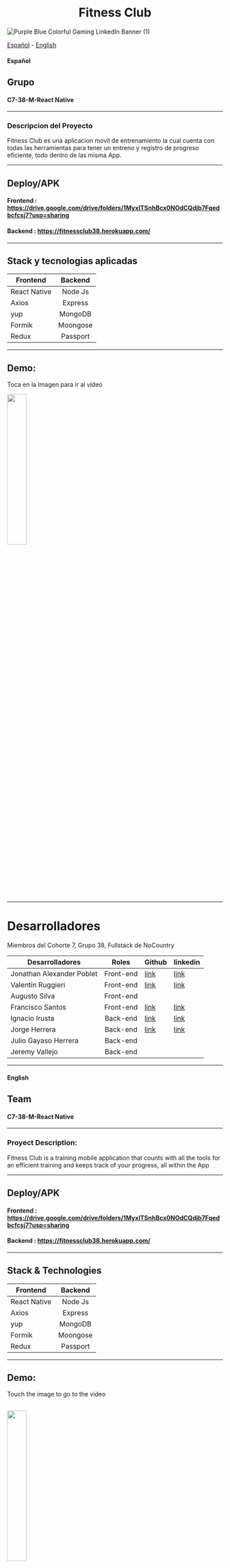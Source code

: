 
<h1 align='center'> Fitness Club</h1>

![Purple Blue Colorful Gaming LinkedIn Banner (1)](https://user-images.githubusercontent.com/93409437/197415533-c19c20ce-0823-4956-8b2d-a6f458091abf.png)


[Español](#ES) - [English](#EN)
#### Español
<a name="ES"></a>

## Grupo 
#### C7-38-M-React Native

--------
### Descripcion del Proyecto

Fitness Club es una aplicacion movil de entrenamiento la cual cuenta con todas las herramientas para tener un entreno y registro de progreso eficiente, todo dentro de las misma App.
******

## Deploy/APK

#### Frontend : https://drive.google.com/drive/folders/1MyxITSnhBcx0NOdCQdjb7Fqedbcfcsj7?usp=sharing
#### Backend : https://fitnessclub38.herokuapp.com/

--------
## Stack y tecnologias aplicadas

| Frontend      | Backend           
| ------------- |:-------------:
| React Native     | Node Js
| Axios     | Express     
| yup | MongoDB
| Formik | Moongose
| Redux | Passport         

--------
## Demo:
Toca en la Imagen para ir al video

 [<img src="https://user-images.githubusercontent.com/106752020/197092048-6c0425cc-8ae7-481f-bd49-e26d6373261f.png" width="30%">](https://www.youtube.com/watch?v=9UCH6CcP7G8)
 
------


# Desarrolladores
Miembros del Cohorte 7, Grupo 38, Fullstack de NoCountry

| Desarrolladores | Roles| Github  | linkedin |
| ------------- |:-------------:| -----|------- |
| Jonathan Alexander Poblet| Front-end   |[link](https://github.com/jonathanpoblet?tab=repositories)|[link](https://www.linkedin.com/in/jonathan-poblet-0893a623a/) |
|Valentín Ruggieri |Front-end    | [link](https://github.com/valen-ruggieri) |[link](https://www.linkedin.com/in/valentinruggieri/)|
| Augusto Silva | Front-end |   | |
| Francisco Santos | Front-end     |  [link](https://github.com/FranciscoSantos01) | [link](https://www.linkedin.com/in/francisco-santos-a6973a1ab/)|
| Ignacio Irusta | Back-end   |  [link](https://github.com/Ignacio-Irusta) | [link](https://www.linkedin.com/in/ignacio-irusta-07b90821b/)|
|  Jorge Herrera | Back-end   |  [link](https://github.com/Jorgeheag) | [link](https://www.linkedin.com/in/jorge-herrera-88780314a)|
| Julio Gayaso Herrera | Back-end     |   | |
| Jeremy Vallejo | Back-end     |   | |

------
<a name="EN"></a>
#### English


## Team
#### C7-38-M-React Native 
--------
### Proyect Description:
Fitness Club is a training mobile application that counts with all the tools for an efficient  training and keeps track of your progress, all within the App
******

## Deploy/APK

#### Frontend : https://drive.google.com/drive/folders/1MyxITSnhBcx0NOdCQdjb7Fqedbcfcsj7?usp=sharing
#### Backend : https://fitnessclub38.herokuapp.com/

--------
## Stack & Technologies

| Frontend      | Backend           
| ------------- |:-------------:
| React Native     | Node Js
| Axios     | Express     
| yup | MongoDB
| Formik | Moongose
| Redux | Passport         

--------
## Demo:
Touch the image to go to the video

 [<img src="https://user-images.githubusercontent.com/106752020/197092048-6c0425cc-8ae7-481f-bd49-e26d6373261f.png" width="30%">](https://www.youtube.com/watch?v=9UCH6CcP7G8)
------
<a name="ES"></a>
# Developers:
Members of the Cohorte 7, Group 38, Fullstack  NoCountry

| Desarrolladores | Roles| Github  | linkedin |
| ------------- |:-------------:| -----|------- |
| Jonathan Alexander Poblet| Front-end   |[link](https://github.com/jonathanpoblet?tab=repositories)|[link](https://www.linkedin.com/in/jonathan-poblet-0893a623a/) |
|Valentín Ruggieri |Front-end    | [link](https://github.com/valen-ruggieri) |[link](https://www.linkedin.com/in/valentinruggieri/)|
| Augusto Silva | Front-end |   | |
| Francisco Santos | Front-end     |  [link](https://github.com/FranciscoSantos01) | [link](https://www.linkedin.com/in/francisco-santos-a6973a1ab/)|
| Ignacio Irusta | Back-end   |  [link](https://github.com/Ignacio-Irusta) | [link](https://www.linkedin.com/in/ignacio-irusta-07b90821b/)|
|  Jorge Herrera | Back-end   |  [link](https://github.com/Jorgeheag) | [link](https://www.linkedin.com/in/jorge-herrera-88780314a)|
| Julio Gayaso Herrera | Back-end     |   | |
| Jeremy Vallejo | Back-end     |   | |
